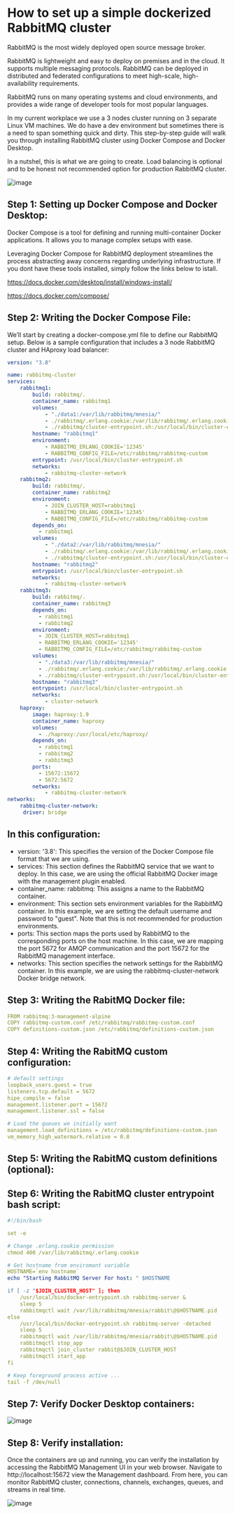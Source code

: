 # How to set up a simple dockerized RabbitMQ cluster

RabbitMQ is the most widely deployed open source message broker.

RabbitMQ is lightweight and easy to deploy on premises and in the cloud. It supports multiple messaging protocols. RabbitMQ can be deployed in distributed and federated configurations to meet high-scale, high-availability requirements.

RabbitMQ runs on many operating systems and cloud environments, and provides a wide range of developer tools for most popular languages.

In my current workplace we use a 3 nodes cluster running on 3 separate Linux VM machines. We do have a dev environment but sometimes there is a need to span something quick and dirty.  This step-by-step guide will walk you through installing RabbitMQ cluster using Docker Compose and Docker Desktop.


In a nutshel, this is what we are going to create. Load balancing is optional and to be honest not recommended option for production RabbitMQ cluster. 

![image](https://github.com/dsamborschi/Rabbit-Cluster/assets/3628896/444069b3-a48d-4604-99a9-f542ffc00ff8)


## Step 1: Setting up Docker Compose and Docker Desktop:

Docker Compose is a tool for defining and running multi-container Docker applications. It allows you to manage complex setups with ease. 

Leveraging Docker Compose for RabbitMQ deployment streamlines the process abstracting away concerns regarding underlying infrastructure.  If you dont have these tools installed, simply follow the links below to istall.

https://docs.docker.com/desktop/install/windows-install/

https://docs.docker.com/compose/

## Step 2: Writing the Docker Compose File:

We’ll start by creating a docker-compose.yml file to define our RabbitMQ setup. Below is a sample configuration that includes a 3 node RabbitMQ cluster and HAproxy load balancer:

```yaml
version: "3.8"

name: rabbitmq-cluster
services:
    rabbitmq1:
        build: rabbitmq/.
        container_name: rabbitmq1
        volumes:
            - "./data1:/var/lib/rabbitmq/mnesia/"
            - ./rabbitmq/.erlang.cookie:/var/lib/rabbitmq/.erlang.cookie
            - ./rabbitmq/cluster-entrypoint.sh:/usr/local/bin/cluster-entrypoint.sh
        hostname: "rabbitmq1"
        environment:
            - RABBITMQ_ERLANG_COOKIE='12345'
            - RABBITMQ_CONFIG_FILE=/etc/rabbitmq/rabbitmq-custom
        entrypoint: /usr/local/bin/cluster-entrypoint.sh
        networks: 
            - rabbitmq-cluster-network
    rabbitmq2:
        build: rabbitmq/.
        container_name: rabbitmq2
        environment:
            - JOIN_CLUSTER_HOST=rabbitmq1
            - RABBITMQ_ERLANG_COOKIE='12345'
            - RABBITMQ_CONFIG_FILE=/etc/rabbitmq/rabbitmq-custom
        depends_on:
          - rabbitmq1
        volumes:
            - "./data2:/var/lib/rabbitmq/mnesia/"
            - ./rabbitmq/.erlang.cookie:/var/lib/rabbitmq/.erlang.cookie
            - ./rabbitmq/cluster-entrypoint.sh:/usr/local/bin/cluster-entrypoint.sh
        hostname: "rabbitmq2"
        entrypoint: /usr/local/bin/cluster-entrypoint.sh
        networks: 
            - rabbitmq-cluster-network
    rabbitmq3:
        build: rabbitmq/.
        container_name: rabbitmq3
        depends_on:
          - rabbitmq1
          - rabbitmq2
        environment:
          - JOIN_CLUSTER_HOST=rabbitmq1
          - RABBITMQ_ERLANG_COOKIE='12345'
          - RABBITMQ_CONFIG_FILE=/etc/rabbitmq/rabbitmq-custom
        volumes:
          - "./data3:/var/lib/rabbitmq/mnesia/"
          - ./rabbitmq/.erlang.cookie:/var/lib/rabbitmq/.erlang.cookie
          - ./rabbitmq/cluster-entrypoint.sh:/usr/local/bin/cluster-entrypoint.sh
        hostname: "rabbitmq3"
        entrypoint: /usr/local/bin/cluster-entrypoint.sh
        networks: 
            - cluster-network
    haproxy:
        image: haproxy:1.9
        container_name: haproxy
        volumes:
          - ./haproxy:/usr/local/etc/haproxy/
        depends_on:
          - rabbitmq1
          - rabbitmq2
          - rabbitmq3
        ports:
          - 15672:15672
          - 5672:5672
        networks: 
            - rabbitmq-cluster-network
networks:
    rabbitmq-cluster-network:
     driver: bridge
```

## In this configuration:

- version: '3.8': This specifies the version of the Docker Compose file format that we are using.
- services: This section defines the RabbitMQ service that we want to deploy. In this case, we are using the official RabbitMQ Docker image with the management plugin enabled.
- container_name: rabbitmq: This assigns a name to the RabbitMQ container.
- environment: This section sets environment variables for the RabbitMQ container. In this example, we are setting the default username and password to "guest". Note that this is not recommended for production environments.
- ports: This section maps the ports used by RabbitMQ to the corresponding ports on the host machine. In this case, we are mapping the port 5672 for AMQP communication and the port 15672 for the RabbitMQ management interface.
- networks: This section specifies the network settings for the RabbitMQ container. In this example, we are using the rabbitmq-cluster-network Docker bridge network.

## Step 3: Writing the RabitMQ Docker file:

```yaml
FROM rabbitmq:3-management-alpine
COPY rabbitmq-custom.conf /etc/rabbitmq/rabbitmq-custom.conf
COPY definitions-custom.json /etc/rabbitmq/definitions-custom.json
```

## Step 4: Writing the RabitMQ custom configuration:

```yaml
# default settings
loopback_users.guest = true
listeners.tcp.default = 5672
hipe_compile = false
management.listener.port = 15672
management.listener.ssl = false

# Load the queues we initially want
management.load_definitions = /etc/rabbitmq/definitions-custom.json
vm_memory_high_watermark.relative = 0.8
```

## Step 5: Writing the RabitMQ custom definitions (optional):


## Step 6: Writing the RabitMQ cluster entrypoint bash script:

```yaml
#!/bin/bash

set -e

# Change .erlang.cookie permission
chmod 400 /var/lib/rabbitmq/.erlang.cookie

# Get hostname from enviromant variable
HOSTNAME=`env hostname`
echo "Starting RabbitMQ Server For host: " $HOSTNAME

if [ -z "$JOIN_CLUSTER_HOST" ]; then
    /usr/local/bin/docker-entrypoint.sh rabbitmq-server &
    sleep 5
    rabbitmqctl wait /var/lib/rabbitmq/mnesia/rabbit\@$HOSTNAME.pid
else
    /usr/local/bin/docker-entrypoint.sh rabbitmq-server -detached
    sleep 5
    rabbitmqctl wait /var/lib/rabbitmq/mnesia/rabbit\@$HOSTNAME.pid
    rabbitmqctl stop_app
    rabbitmqctl join_cluster rabbit@$JOIN_CLUSTER_HOST
    rabbitmqctl start_app
fi

# Keep foreground process active ...
tail -f /dev/null
```
## Step 7: Verify Docker Desktop containers:

![image](https://github.com/dsamborschi/rabbit-cluster/assets/3628896/0e409440-1b04-46a6-931f-c9a332ccae4d)


## Step 8: Verify installation:

Once the containers are up and running, you can verify the installation by accessing the RabbitMQ Management UI in your web browser. Navigate to http://localhost:15672 view the Management dashboard. From here, you can monitor RabbitMQ cluster, connections, channels, exchanges, queues, and streams in real time.

![image](https://github.com/dsamborschi/rabbit-cluster/assets/3628896/09143255-9af5-4991-8b8a-89bc2b5968b4)


